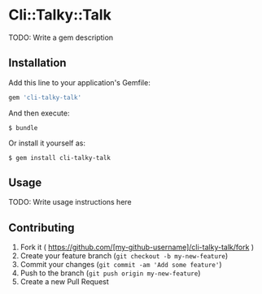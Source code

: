 # Cli::Talky::Talk

TODO: Write a gem description

## Installation

Add this line to your application's Gemfile:

```ruby
gem 'cli-talky-talk'
```

And then execute:

    $ bundle

Or install it yourself as:

    $ gem install cli-talky-talk

## Usage

TODO: Write usage instructions here

## Contributing

1. Fork it ( https://github.com/[my-github-username]/cli-talky-talk/fork )
2. Create your feature branch (`git checkout -b my-new-feature`)
3. Commit your changes (`git commit -am 'Add some feature'`)
4. Push to the branch (`git push origin my-new-feature`)
5. Create a new Pull Request
